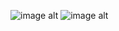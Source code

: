![image alt](https://github.com/selvap685/Hardware-RTLVerilog/blob/d24a870af80f6d83c2aaef4a31c55f8a02ed0856/docs/day%201/image.jpg)
![image alt](https://github.com/selvap685/Hardware-RTLVerilog/blob/ebd4dbe80b3d8fab26bb9fc3e342473c72761032/docs/day%201/Screenshot%20(358).png)
